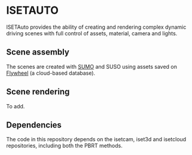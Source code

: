 # ISETAUTO
ISETAuto provides the ability of creating and rendering complex dynamic driving scenes with full control of assets, material, camera and lights.
## Scene assembly
The scenes are created with [SUMO](https://www.eclipse.org/sumo/) and SUSO using assets saved on [Flywheel](https://flywheel.io/) (a cloud-based database).
## Scene rendering
To add.
## Dependencies
The code in this repository depends on the isetcam, iset3d and isetcloud repositories, including both the PBRT methods.








